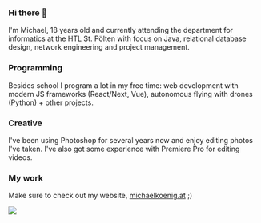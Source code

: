 ### Hi there 👋

I'm Michael, 18 years old and currently attending the department for informatics at the HTL St. Pölten with focus on Java, relational database design, network engineering and project management.

### Programming
Besides school I program a lot in my free time: web development with modern JS frameworks (React/Next, Vue), autonomous flying with drones (Python) + other projects.

### Creative
I've been using Photoshop for several years now and enjoy editing photos I've taken. I've also got some experience with Premiere Pro for editing videos.

### My work
Make sure to check out my website, [michaelkoenig.at](https://michaelkoenig.at) ;)

![](https://github-readme-stats.vercel.app/api?username=koenigscode&show_icons=true&hide_border=true&count_private=true)
